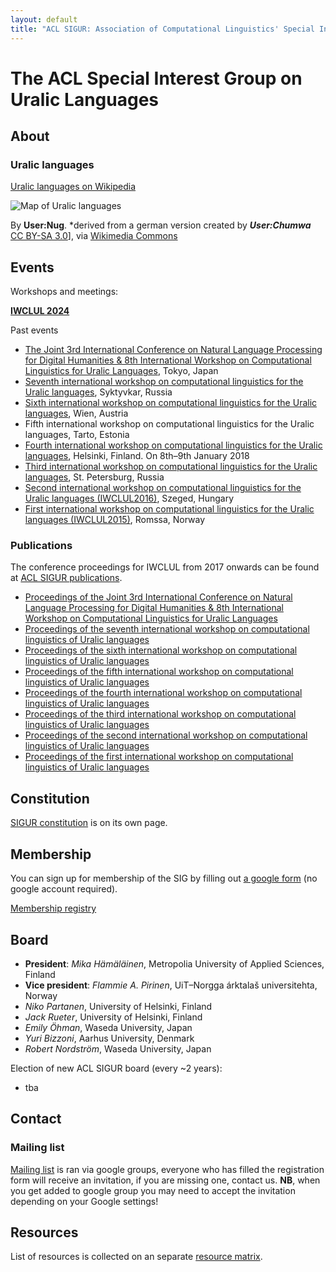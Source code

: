 ```yaml
---
layout: default
title: "ACL SIGUR: Association of Computational Linguistics' Special Interest Group for Uralic Languages"
---
```


# The ACL Special Interest Group on Uralic Languages

## About

### Uralic languages

[Uralic languages on Wikipedia](https://en.wikipedia.org/wiki/Uralic_languages)

![Map of Uralic languages](https://upload.wikimedia.org/wikipedia/commons/thumb/5/51/Linguistic_map_of_the_Uralic_languages_%28en%29.png/640px-Linguistic_map_of_the_Uralic_languages_%28en%29.png)

By **User:Nug**.  *derived from a german version created by ***User:Chumwa***
[CC BY-SA 3.0](http://creativecommons.org/licenses/by-sa/3.0)],
via [Wikimedia Commons](https://commons.wikimedia.org/wiki/File%3ALinguistic_map_of_the_Uralic_languages_%28en%29.png)
 
## Events

Workshops and meetings:

**[IWCLUL 2024](iwclul2024.html)**

Past events

* [The Joint 3rd International Conference on Natural Language Processing for Digital Humanities & 8th International Workshop on Computational Linguistics for Uralic Languages](https://www.nlp4dh.com/past-events/nlp4dh-iwclul-2023), Tokyo, Japan
* [Seventh international workshop on computational linguistics for the Uralic
  languages](https://conference.krags.ru/en), Syktyvkar, Russia
* [Sixth international workshop on computational linguistics for the Uralic
  languages](https://iwclul.univie.ac.at/), Wien, Austria
* Fifth international workshop on computational linguistics for the Uralic
  languages, Tarto, Estonia
* [Fourth international workshop on computational linguistics for the Uralic
  languages](http://blogs.helsinki.fi/language-technology/iwclul-2018/),
  Helsinki, Finland. On 8th–9th January 2018
* [Third international workshop on computational linguistics for the Uralic
   languages](iwclul2017.html), St. Petersburg, Russia
* [Second international workshop on computational linguistics
   for the Uralic languages
   (IWCLUL2016)](http://rgai.inf.u-szeged.hu/iwclul2016), Szeged, Hungary
* [First international workshop on computational linguistics for the Uralic
   languages (IWCLUL2015)](http://gtweb.uit.no/iwclul2015/), Romssa, Norway

### Publications

The conference proceedings for IWCLUL from 2017 onwards can be found at [ACL SIGUR publications](https://aclanthology.org/sigs/sigur/).

* [Proceedings of the Joint 3rd International Conference on Natural Language Processing for Digital Humanities & 8th International Workshop on Computational Linguistics for Uralic Languages](https://aclanthology.org/volumes/2023.nlp4dh-1/)
* [Proceedings of the seventh international workshop on computational linguistics of Uralic languages](https://aclanthology.org/volumes/2021.iwclul-1/)
* [Proceedings of the sixth international workshop on computational linguistics of Uralic languages](https://aclanthology.org/volumes/2020.iwclul-1/)
* [Proceedings of the fifth international workshop on computational linguistics of Uralic languages](https://aclanthology.org/volumes/W19-03/)
* [Proceedings of the fourth international workshop on computational linguistics of Uralic languages](https://aclanthology.org/volumes/W18-02/)
* [Proceedings of the third international workshop on computational linguistics of Uralic languages](https://aclanthology.org/volumes/W17-06/)
* [Proceedings of the second international workshop on computational linguistics of Uralic languages](http://rgai.inf.u-szeged.hu/iwclul2016/proceedings.pdf)
* [Proceedings of the first international workshop on computational linguistics of Uralic languages](http://septentrio.uit.no/index.php/SCS/issue/view/291)

## Constitution

[SIGUR constitution](sigur-constitution.html) is on its own page.

## Membership

You can sign up for membership of the SIG by filling out [a google form](https://docs.google.com/forms/d/19jasNykCI5449BFNtm5jJ94CFlfQYXNEt4uaFuOkADw/viewform)
(no google account required).

[Membership registry](members.html)



## Board


* **President**:  *Mika Hämäläinen*, Metropolia University of Applied Sciences, Finland
* **Vice president**: *Flammie A. Pirinen*, UiT–Norgga árktalaš universitehta, Norway
* *Niko Partanen*, University of Helsinki, Finland
* *Jack Rueter*, University of Helsinki, Finland
* *Emily Öhman*, Waseda University, Japan
* *Yuri Bizzoni*, Aarhus University, Denmark
* *Robert Nordström*, Waseda University, Japan


Election of new ACL SIGUR board (every ~2 years):

* tba

## Contact

### Mailing list

[Mailing list](mailing-list.html) is ran via google groups, everyone who has
filled the registration form will receive an invitation, if you are missing one,
contact us. **NB**, when you get added to google group you may need to accept the invitation depending on your Google settings!

## Resources

List of resources is collected on an separate [resource matrix](matrix.html).
